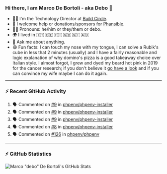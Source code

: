 ### Hi there, I am Marco De Bortoli - aka Debo 👋

- 🧑‍💻 I'm the Technology Director at [Build Circle][build-circle].
- 🙏 I welcome help or donations/sponsors for [Phansible][phansible].
- 🏳️‍🌈 Pronouns: he/him or they/them or debo.
- 🌍 I lived in 🇮🇹 🇩🇪 🇫🇮 🇬🇧 🇬🇮 🇦🇺
- 💬 Ask me about anything.
- 😄 Fun facts: I can touch my nose with my tongue, I can solve a Rubik's cube in less that 2 minutes (usually) and I have a fairly reasonable and logic explanation of why domino's pizza is a good takeaway choice over Italian style. I almost forgot, I grew and dyed my beard hot pink in 2019 for the cancer research; if you don't believe it [go have a look][make-it-pink] and if you can convince my wife maybe I can do it again.

---

### ⚡ Recent GitHub Activity

<!--START_SECTION:activity-->
1. 🗣 Commented on [#9](https://github.com/phpenv/phpenv-installer/issues/9) in [phpenv/phpenv-installer](https://github.com/phpenv/phpenv-installer)
2. 🗣 Commented on [#9](https://github.com/phpenv/phpenv-installer/issues/9) in [phpenv/phpenv-installer](https://github.com/phpenv/phpenv-installer)
3. 🗣 Commented on [#9](https://github.com/phpenv/phpenv-installer/issues/9) in [phpenv/phpenv-installer](https://github.com/phpenv/phpenv-installer)
4. 🗣 Commented on [#8](https://github.com/phpenv/phpenv-installer/issues/8) in [phpenv/phpenv-installer](https://github.com/phpenv/phpenv-installer)
5. 🗣 Commented on [#126](https://github.com/phpenv/phpenv/issues/126) in [phpenv/phpenv](https://github.com/phpenv/phpenv)
<!--END_SECTION:activity-->

---
### ⚡ GitHub Statistics

![Marco "debo" De Bortoli's GitHub Stats](https://github-readme-stats.vercel.app/api?username=debo&show_icons=true&theme=github_dark&count_private=true&include_all_commits=true)

<!--
**debo/debo** is a ✨ _special_ ✨ repository because its `README.md` (this file) appears on your GitHub profile.

Here are some ideas to get you started:

- 🔭 I’m currently working on ...
- 🌱 I’m currently learning ...
- 👯 I’m looking to collaborate on ...
- 🤔 I’m looking for help with ...
- 💬 Ask me about ...
- 📫 How to reach me: ...
- 😄 Pronouns: ...
- ⚡ Fun fact: ...
-->

[build-circle]: https://www.buildcircle.co.uk
[phansible]: https://phansible.com
[make-it-pink]: https://fundraise.cancerresearchuk.org/page/makeitpink
[linkedin]: https://www.linkedin.com/in/markdebortoli/

